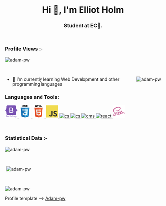<h1 align="center">Hi 👋, I'm Elliot Holm</h1>
<h3 align="center">Student at EC🌟.</h3>

<br>

<p align="right"> <h3>Profile Views :-</h3> <img src="https://komarev.com/ghpvc/?username=h0olm-pw&label=Profile%20views&color=0e75b6&style=flat"
    alt="adam-pw" /> 
  </p>

<br>

<p><img align="right" src="https://github.com/Adam-pw/Adam-pw/blob/main/animation_500_kxa883sd.gif" alt="adam-pw" /></p>


- 🌱 I’m currently learning Web Development and other programming languages



<h3 align="left">Languages and Tools:</h3>
<p align="left"> 
<a href="https://getbootstrap.com" target="_blank" rel="noreferrer">
    <img src="https://raw.githubusercontent.com/devicons/devicon/master/icons/bootstrap/bootstrap-plain-wordmark.svg"
      alt="bootstrap" width="40" height="40" /> </a> 
     
<a href="https://www.w3schools.com/css/" target="_blank" rel="noreferrer">
    <img src="https://raw.githubusercontent.com/devicons/devicon/master/icons/css3/css3-original-wordmark.svg" alt="css3"
      width="40" height="40" /> </a>
      
<a href="https://www.w3.org/html/" target="_blank" rel="noreferrer"> 
          <img src="https://raw.githubusercontent.com/devicons/devicon/master/icons/html5/html5-original-wordmark.svg"
      alt="html5" width="40" height="40" /> </a>
     
<a href="https://developer.mozilla.org/en-US/docs/Web/JavaScript" target="_blank" rel="noreferrer"> 
    <img src="https://raw.githubusercontent.com/devicons/devicon/master/icons/javascript/javascript-original.svg"
      alt="javascript" width="40" height="40" /> </a> 
      
<a href="https://www.w3schools.com/cs/index.php" target="_blank" rel="noreferrer">
    <img src="https://cdn.iconscout.com/icon/free/png-256/csharp-1-1175241.png"
      alt="cs" width="40" height="40" /> </a>
      
<a href="https://dotnet.microsoft.com/en-us/apps/aspnet" target="_blank" rel="noreferrer"> 
   <img src="https://encrypted-tbn0.gstatic.com/images?q=tbn:ANd9GcRSGu4R9Be5IDbtp0pl4EAr0tlj7SPIEXDBfA&usqp=CAU"
      alt="cs" width="40" height="40" /> </a>
      
<a href="https://en.wikipedia.org/wiki/Content_management_system" target="_blank" rel="noreferrer"> 
    <img src="https://softprodigy.com/wp-content/uploads/2019/06/cms.png" alt="cms"
      width="40" height="40" /> </a> 
      
<a href="https://en.wikipedia.org/wiki/Cloud_storage" target="_blank" rel="noreferrer"> 
    <img src="https://www.onlinelogomaker.com/blog/wp-content/uploads/2017/08/Fotolia_128673803_Subscription_Monthly_M.jpg"
      alt="react" width="40" height="40" /> </a> 
    
<a href="https://sass-lang.com" target="_blank" rel="noreferrer"> 
    <img src="https://raw.githubusercontent.com/devicons/devicon/master/icons/sass/sass-original.svg" alt="sass" width="40"
      height="40" /> </a> </p>

<br>

<h3>Statistical Data :-</h3>
<p><img align="center"
    src="https://github-readme-stats.vercel.app/api/top-langs?username=h0olm&show_icons=true&locale=en&bg_color=0d1117&text_color=ffffff&layout=compact"
    alt="adam-pw" 
    bg_color=#808080/></p>

<br>

<p>&nbsp;<img align="center" src="https://github-readme-stats.vercel.app/api?username=h0olm&show_icons=true&locale=en&bg_color=0d1117&text_color=ffffff&repo=convoychat"
    alt="adam-pw" /></p>

<br>

<p><img align="center" src="https://github-readme-streak-stats.herokuapp.com/?user=h0olm&theme=dark&background=0d1117&date_format=M%20j%5B%2C%20Y%5D" alt="adam-pw" /></p>
      



Profile template --> [Adam-pw](https://github.com/Adam-pw)
